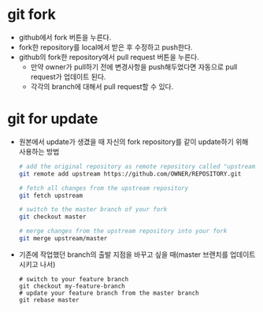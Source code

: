 # git fork

* github에서 fork 버튼을 누른다.
* fork한 repository를 local에서 받은 후 수정하고 push한다.
* github의 fork한 repository에서 pull request 버튼을 누른다.
  * 만약 owner가 pull하기 전에 변경사항을 push해두었다면 자동으로 pull request가 업데이트 된다.
  * 각각의 branch에 대해서 pull request할 수 있다.

# git for update

* 원본에서 update가 생겼을 때 자신의 fork repository를 같이 update하기 위해 사용하는 방법

  ```bash
  # add the original repository as remote repository called "upstream"
  git remote add upstream https://github.com/OWNER/REPOSITORY.git
  
  # fetch all changes from the upstream repository
  git fetch upstream
  
  # switch to the master branch of your fork
  git checkout master
  
  # merge changes from the upstream repository into your fork
  git merge upstream/master
  ```

* 기존에 작업했던 branch의 출발 지점을 바꾸고 싶을 때(master 브랜치를 업데이트 시키고 나서)

  ```shell
  # switch to your feature branch
  git checkout my-feature-branch
  # update your feature branch from the master branch
  git rebase master
  ```

  

